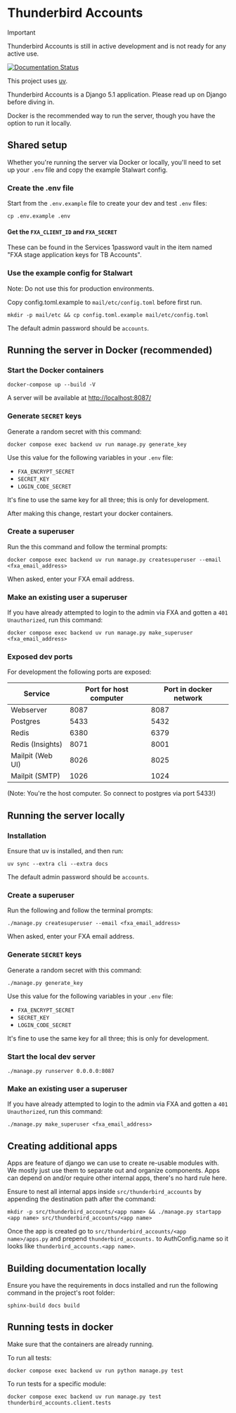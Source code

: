 # Thunderbird Accounts

> [!IMPORTANT]
> Thunderbird Accounts is still in active development and is not ready for any active use.


[![Documentation Status](https://readthedocs.com/projects/thunderbird-thunderbird-pro-services/badge/?version=latest)](https://pro-services-docs.thunderbird.net/en/latest/?badge=latest)

This project uses [uv](https://github.com/astral-sh/uv).

Thunderbird Accounts is a Django 5.1 application. Please read up on Django before diving in.

Docker is the recommended way to run the server, though you have the option to run it locally.


## Shared setup

Whether you're running the server via Docker or locally, you'll need to set up your `.env` file and copy the example Stalwart config.

### Create the .env file

Start from the `.env.example` file to create your dev and test `.env` files:

```shell
cp .env.example .env
```

#### Get the `FXA_CLIENT_ID` and `FXA_SECRET`

These can be found in the Services 1password vault in the item named "FXA stage application keys for TB Accounts".

### Use the example config for Stalwart

Note: Do not use this for production environments.

Copy config.toml.example to `mail/etc/config.toml` before first run.

```shell
mkdir -p mail/etc && cp config.toml.example mail/etc/config.toml
```

The default admin password should be `accounts`.


## Running the server in Docker (recommended)


### Start the Docker containers

```shell
docker-compose up --build -V
```

A server will be available at [http://localhost:8087/](http://localhost:8087/)

### Generate `SECRET` keys


Generate a random secret with this command:

```shell
docker compose exec backend uv run manage.py generate_key
```

Use this value for the following variables in your `.env` file:

- `FXA_ENCRYPT_SECRET`
- `SECRET_KEY`
- `LOGIN_CODE_SECRET`

It's fine to use the same key for all three; this is only for development.

After making this change, restart your docker containers.


### Create a superuser

Run the this command and follow the terminal prompts:

```shell
docker compose exec backend uv run manage.py createsuperuser --email <fxa_email_address>
```

When asked, enter your FXA email address.

### Make an existing user a superuser

If you have already attempted to login to the admin via FXA and gotten a `401 Unauthorized`, run this command:

```shell
docker compose exec backend uv run manage.py make_superuser <fxa_email_address>
```

### Exposed dev ports

For development the following ports are exposed:

| Service          | Port for host computer | Port in docker network |
|------------------|------------------------|------------------------|
| Webserver        | 8087                   | 8087                   |
| Postgres         | 5433                   | 5432                   |
| Redis            | 6380                   | 6379                   |
| Redis (Insights) | 8071                   | 8001                   |
| Mailpit (Web UI) | 8026                   | 8025                   |
| Mailpit (SMTP)   | 1026                   | 1024                   |

(Note: You're the host computer. So connect to postgres via port 5433!)


## Running the server locally

### Installation

Ensure that uv is installed, and then run:
```shell
uv sync --extra cli --extra docs
```

The default admin password should be `accounts`.

### Create a superuser

Run the following and follow the terminal prompts:

```shell
./manage.py createsuperuser --email <fxa_email_address>
```

When asked, enter your FXA email address.

### Generate `SECRET` keys


Generate a random secret with this command:

```shell
./manage.py generate_key
```

Use this value for the following variables in your `.env` file:

- `FXA_ENCRYPT_SECRET`
- `SECRET_KEY`
- `LOGIN_CODE_SECRET`

It's fine to use the same key for all three; this is only for development.

### Start the local dev server

```shell
./manage.py runserver 0.0.0.0:8087
```


### Make an existing user a superuser

If you have already attempted to login to the admin via FXA and gotten a `401 Unauthorized`, run this command:

```shell
./manage.py make_superuser <fxa_email_address>
```



## Creating additional apps

Apps are feature of django we can use to create re-usable modules with. We mostly just use them to separate out and organize components.
Apps can depend on and/or require other internal apps, there's no hard rule here.

Ensure to nest all internal apps inside `src/thunderbird_accounts` by appending the destination path after the command:

`mkdir -p src/thunderbird_accounts/<app name> && ./manage.py startapp <app name> src/thunderbird_accounts/<app name>`

Once the app is created go to `src/thunderbird_accounts/<app name>/apps.py` and prepend `thunderbird_accounts.` to AuthConfig.name so it looks like `thunderbird_accounts.<app name>`.

## Building documentation locally

Ensure you have the requirements in docs installed and run the following command in the project's root folder:

```shell
sphinx-build docs build
```

## Running tests in docker

Make sure that the containers are already running.

To run all tests:
```shell
docker compose exec backend uv run python manage.py test
```

To run tests for a specific module:
```shell
docker compose exec backend uv run manage.py test thunderbird_accounts.client.tests
```
